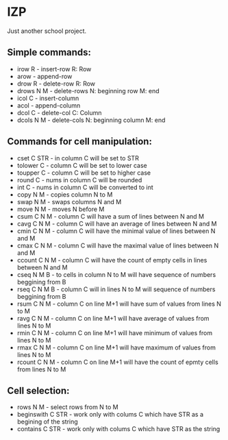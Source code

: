 # IZP
Just another school project.
## Simple commands: 
- irow R - insert-row R: Row
- arow - append-row
- drow R - delete-row R: Row
- drows N M - delete-rows N: beginning row M: end 
- icol C - insert-column 
- acol - append-column
- dcol C - delete-col C: Column
- dcols N M - delete-cols N: beginning column M: end

## Commands for cell manipulation:
- cset C STR - in column C will be set to STR 
- tolower C - column C will be set to lower case 
- toupper C - column C will be set to higher case
- round C - nums in column C will be rounded 
- int C - nums in column C will be converted to int 
- copy N M - copies column N to M 
- swap N M - swaps columns N and M 
- move N M - moves N before M 
- csum C N M - column C will have a sum of lines between N and M
- cavg C N M - column C will have an average of lines between N and M
- cmin C N M - column C will have the minimal value of lines between N and M
- cmax C N M - column C will have the maximal value of lines between N and M
- ccount C N M - column C will have the count of empty cells in lines between N and M 
- cseq N M B - to cells in column N to M will have sequence of numbers beggining from B
- rseq C N M B - column C will in lines N to M will sequence of numbers beggining from B
- rsum C N M - column C on line M+1 will have sum of values from lines N to M
- ravg C N M - column C on line M+1 will have average of values from lines N to M
- rmin C N M - column C on line M+1 will have minimum of values from lines N to M
- rmax C N M - column C on line M+1 will have maximum of values from lines N to M
- rcount C N M - column C on line M+1 will have the count of epmty cells from lines N to M

## Cell selection:
- rows N M - select rows from N to M
- beginswith C STR - work only with colums C which have STR as a begining of the string 
- contains C STR - work only with colums C which have STR as the string 
